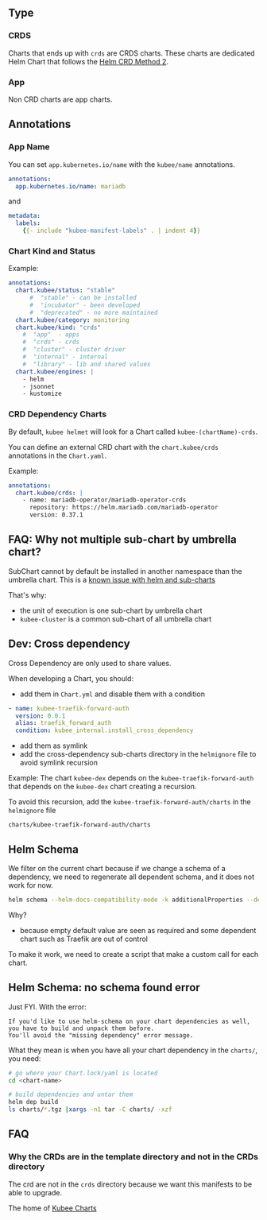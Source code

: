 

## Type

### CRDS

Charts that ends up with `crds` are CRDS charts.
These charts are dedicated Helm Chart
that follows the [Helm CRD Method 2](https://helm.sh/docs/chart_best_practices/custom_resource_definitions/#method-2-separate-charts).

### App

Non CRD charts are app charts.

## Annotations

### App Name

You can set `app.kubernetes.io/name` with the `kubee/name` annotations.
```yaml
annotations:
  app.kubernetes.io/name: mariadb
```
and 
```yaml
metadata:
  labels:
    {{- include "kubee-manifest-labels" . | indent 4}}
```

### Chart Kind and Status

Example:
```yaml
annotations:
  chart.kubee/status: "stable"
      #  "stable" - can be installed
      #  "incubator" - been developed
      #  "deprecated" - no more maintained
  chart.kubee/category: monitoring 
  chart.kubee/kind: "crds"
    #  "app"  - apps
    #  "crds" - crds
    #  "cluster" - cluster driver
    #  "internal" - internal
    #  "library" - lib and shared values
  chart.kubee/engines: |
    - helm 
    - jsonnet
    - kustomize
```



### CRD Dependency Charts

By default, `kubee helmet` will look for a Chart called `kubee-(chartName)-crds`.

You can define an external CRD chart with the `chart.kubee/crds` annotations in the `Chart.yaml`.

Example:
```yaml
annotations:
  chart.kubee/crds: |
    - name: mariadb-operator/mariadb-operator-crds
      repository: https://helm.mariadb.com/mariadb-operator
      version: 0.37.1
```


## FAQ: Why not multiple sub-chart by umbrella chart?

SubChart cannot by default be installed in another namespace than the umbrella chart.
This is a [known issue with helm and sub-charts](https://github.com/helm/helm/issues/5358)

That's why:
* the unit of execution is one sub-chart by umbrella chart
* `kubee-cluster` is a common sub-chart of all umbrella chart


## Dev: Cross dependency

Cross Dependency are only used to share values.

When developing a Chart, you should:
* add them in `Chart.yml` and disable them with a condition
```yaml
- name: kubee-traefik-forward-auth
  version: 0.0.1
  alias: traefik_forward_auth
  condition: kubee_internal.install_cross_dependency
```
* add them as symlink
* add the cross-dependency sub-charts directory in the `helmignore` file to avoid symlink recursion

Example: The chart `kubee-dex` depends on the `kubee-traefik-forward-auth` that depends on the `kubee-dex` chart
creating a recursion.

To avoid this recursion, add the `kubee-traefik-forward-auth/charts` in the `helmignore` file
```ignore
charts/kubee-traefik-forward-auth/charts
```

## Helm Schema

We filter on the current chart
because if we change a schema of a dependency, 
we need to regenerate all dependent schema,
and it does not work for now.
```bash
helm schema --helm-docs-compatibility-mode -k additionalProperties --dependencies-filter kubee-mailpit
```
Why?
* because empty default value are seen as required and some dependent chart such as Traefik are out of control

To make it work, we need to create a script that make a custom call for each chart.

## Helm Schema: no schema found error

Just FYI.
With the error:
```
If you'd like to use helm-schema on your chart dependencies as well, you have to build and unpack them before.
You'll avoid the "missing dependency" error message.
```

What they mean is when you have all your chart dependency in the `charts/`, you need:
```bash
# go where your Chart.lock/yaml is located
cd <chart-name>

# build dependencies and untar them
helm dep build
ls charts/*.tgz |xargs -n1 tar -C charts/ -xzf
```


## FAQ

### Why the CRDs are in the template directory and not in the CRDs directory

The crd are not in the `crds` directory
because we want this manifests to be able to upgrade.

The home of [Kubee Charts](../../docs/site/kubee-helmet-chart.md)